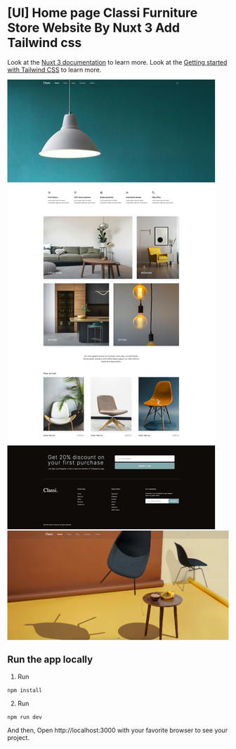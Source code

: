 # [UI] Home page Classi Furniture Store Website By Nuxt 3 Add Tailwind css

Look at the [Nuxt 3 documentation](https://nuxt.com/docs/getting-started/introduction) to learn more.
Look at the [Getting started with Tailwind CSS](https://v2.tailwindcss.com/docs) to learn more.


<img src="/public/SCR-1.jpeg" alt="line chart" />
<img src="/public/SCR-2.jpeg" alt="bar chart" />

## Run the app locally

1. Run 

```shell
npm install
```
2. Run

```shell
npm run dev
```

And then, Open http://localhost:3000 with your favorite browser to see your project.

